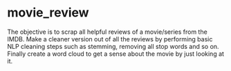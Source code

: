 # movie_review
The objective is to scrap all helpful reviews of a movie/series from the IMDB. Make a cleaner version out of all the reviews by performing basic NLP cleaning steps
such as stemming, removing all stop words and so on.
Finally create a word cloud to get a sense about the movie by just looking at it.
